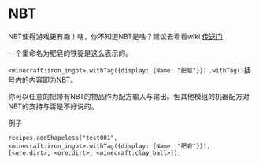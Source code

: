 # NBT



NBT使得游戏更有趣！啥，你不知道NBT是啥？建议去看看wiki [传送门](https://minecraft-zh.gamepedia.com/NBT%E6%A0%BC%E5%BC%8F)

一个重命名为肥皂的铁锭是这么表示的。

`<minecraft:iron_ingot>.withTag({display: {Name: "肥皂"}})` `.withTag()`括号内的内容即为NBT。

你可以任意的把带有NBT的物品作为配方输入与输出。但其他模组的机器配方对NBT的支持与否是不好说的。

例子

```text
recipes.addShapeless("test001", <minecraft:iron_ingot>.withTag({display: {Name: "肥皂"}}),
[<ore:dirt>, <ore:dirt>, <minecraft:clay_ball>]);
```

